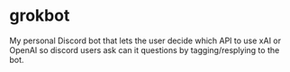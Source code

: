 # grokbot

My personal Discord bot that lets the user decide which API to use xAI or OpenAI so discord users ask can it questions by tagging/resplying to the bot.

